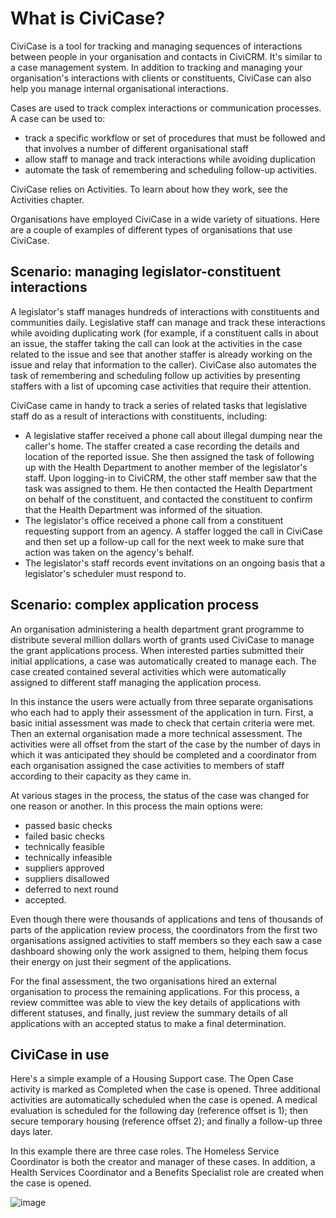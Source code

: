 What is CiviCase?
=================

CiviCase is a tool for tracking and managing sequences of interactions
between people in your organisation and contacts in CiviCRM. It's
similar to a case management system. In addition to tracking and
managing your organisation's interactions with clients or constituents,
CiviCase can also help you manage internal organisational interactions.

Cases are used to track complex interactions or communication
processes. A case can be used to:

-   track a specific workflow or set of procedures that must be followed
    and that involves a number of different organisational staff
-   allow staff to manage and track interactions while avoiding
    duplication
-   automate the task of remembering and scheduling follow-up
    activities.

CiviCase relies on Activities. To learn about how they work, see the
Activities chapter.

Organisations have employed CiviCase in a wide variety of situations.
Here are a couple of examples of different types of organisations that
use CiviCase. 

Scenario: managing legislator-constituent interactions
------------------------------------------------------

A legislator's staff manages hundreds of interactions with constituents
and communities daily. Legislative staff can manage and track these
interactions while avoiding duplicating work (for example, if a
constituent calls in about an issue, the staffer taking the call can
look at the activities in the case related to the issue and see that
another staffer is already working on the issue and relay that
information to the caller). CiviCase also automates the task of
remembering and scheduling follow up activities by presenting staffers
with a list of upcoming case activities that require their attention.

CiviCase came in handy to track a series of related tasks that
legislative staff do as a result of interactions with constituents,
including:

-   A legislative staffer received a phone call about illegal dumping
    near the caller's home. The staffer created a case recording the
    details and location of the reported issue. She then assigned the
    task of following up with the Health Department to another member of
    the legislator's staff. Upon logging-in to CiviCRM, the other staff
    member saw that the task was assigned to them. He then contacted the
    Health Department on behalf of the constituent, and contacted the
    constituent to confirm that the Health Department was informed of
    the situation. 
-   The legislator's office received a phone call from a constituent
    requesting support from an agency. A staffer logged the call in
    CiviCase and then set up a follow-up call for the next week to make
    sure that action was taken on the agency's behalf.
-   The legislator's staff records event invitations on an ongoing basis
    that a legislator's scheduler must respond to.

Scenario: complex application process
--------------------------------------

An organisation administering a health department grant programme to
distribute several million dollars worth of grants used CiviCase to
manage the grant applications process. When interested parties submitted
their initial applications, a case was automatically created to manage
each. The case created contained several activities which were
automatically assigned to different staff managing the application
process.

In this instance the users were actually from three separate
organisations who each had to apply their assessment of the application
in turn. First, a basic initial assessment was made to check that
certain criteria were met. Then an external organisation made a more
technical assessment. The activities were all offset from the start of
the case by the number of days in which it was anticipated they should
be completed and a coordinator from each organisation assigned the case
activities to members of staff according to their capacity as they came
in.

At various stages in the process, the status of the case was changed for
one reason or another. In this process the main options were:

-   passed basic checks
-   failed basic checks
-   technically feasible
-   technically infeasible
-   suppliers approved
-   suppliers disallowed
-   deferred to next round
-   accepted.

Even though there were thousands of applications and tens of thousands
of parts of the application review process, the coordinators from the
first two organisations assigned activities to staff members so they
each saw a case dashboard showing only the work assigned to them,
helping them focus their energy on just their segment of the
applications.

For the final assessment, the two organisations hired an external
organisation to process the remaining applications. For this process, a
review committee was able to view the key details of applications with
different statuses, and finally, just review the summary details of all
applications with an accepted status to make a final determination.

CiviCase in use 
-----------------

Here's a simple example of a Housing Support case. The Open Case
activity is marked as Completed when the case is opened. Three
additional activities are automatically scheduled when the case is
opened. A medical evaluation is scheduled for the following day
(reference offset is 1); then secure temporary housing (reference offset
2); and finally a follow-up three days later.

In this example there are three case roles. The Homeless Service
Coordinator is both the creator and manager of these cases. In addition,
a Health Services Coordinator and a Benefits Specialist role are created
when the case is opened.

![image](../img/Simple%20housing%20case.PNG)
